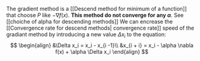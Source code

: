 The gradient method is a [[Descend method for minimum of a function]] that choose $P$ like $-\nabla f(x)$. 
__This method do not converge for any $\alpha$__. See [[choiche of alpha for descending methods]]
We can encrease the [[Convergence rate for descend methods| convergence rate]] speed of the gradiant method by introducing a new value $\Delta x_i$  to the equation:
$$
\begin{align}
&\Delta x_i = x_i - x_{i -1}\\
&x_{i + i} = x_i - \alpha \nabla f(x) + \alpha \Delta x_i
\end{align}
$$